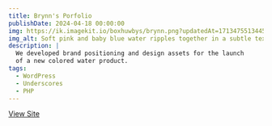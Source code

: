 ```yaml
---
title: Brynn's Porfolio
publishDate: 2024-04-18 00:00:00
img: https://ik.imagekit.io/boxhuwbys/brynn.png?updatedAt=1713475513445
img_alt: Soft pink and baby blue water ripples together in a subtle texture.
description: |
  We developed brand positioning and design assets for the launch
  of a new colored water product.
tags:
  - WordPress
  - Underscores
  - PHP
---
```


[View Site](https://brynnarbour.com/)
